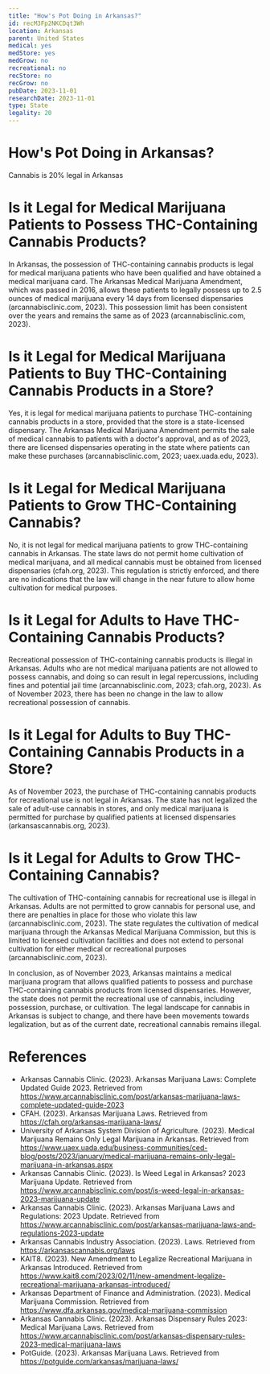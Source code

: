 ```yaml
---
title: "How's Pot Doing in Arkansas?"
id: recM3Fp2NKCDqt3Wh
location: Arkansas
parent: United States
medical: yes
medStore: yes
medGrow: no
recreational: no
recStore: no
recGrow: no
pubDate: 2023-11-01
researchDate: 2023-11-01
type: State
legality: 20
---
```


# How's Pot Doing in Arkansas?

<p class="howsit">Cannabis is 20% legal in Arkansas</p>

# Is it Legal for Medical Marijuana Patients to Possess THC-Containing Cannabis Products?

In Arkansas, the possession of THC-containing cannabis products is legal for medical marijuana patients who have been qualified and have obtained a medical marijuana card. The Arkansas Medical Marijuana Amendment, which was passed in 2016, allows these patients to legally possess up to 2.5 ounces of medical marijuana every 14 days from licensed dispensaries (arcannabisclinic.com, 2023). This possession limit has been consistent over the years and remains the same as of 2023 (arcannabisclinic.com, 2023).

# Is it Legal for Medical Marijuana Patients to Buy THC-Containing Cannabis Products in a Store?

Yes, it is legal for medical marijuana patients to purchase THC-containing cannabis products in a store, provided that the store is a state-licensed dispensary. The Arkansas Medical Marijuana Amendment permits the sale of medical cannabis to patients with a doctor's approval, and as of 2023, there are licensed dispensaries operating in the state where patients can make these purchases (arcannabisclinic.com, 2023; uaex.uada.edu, 2023).

# Is it Legal for Medical Marijuana Patients to Grow THC-Containing Cannabis?

No, it is not legal for medical marijuana patients to grow THC-containing cannabis in Arkansas. The state laws do not permit home cultivation of medical marijuana, and all medical cannabis must be obtained from licensed dispensaries (cfah.org, 2023). This regulation is strictly enforced, and there are no indications that the law will change in the near future to allow home cultivation for medical purposes.

# Is it Legal for Adults to Have THC-Containing Cannabis Products?

Recreational possession of THC-containing cannabis products is illegal in Arkansas. Adults who are not medical marijuana patients are not allowed to possess cannabis, and doing so can result in legal repercussions, including fines and potential jail time (arcannabisclinic.com, 2023; cfah.org, 2023). As of November 2023, there has been no change in the law to allow recreational possession of cannabis.

# Is it Legal for Adults to Buy THC-Containing Cannabis Products in a Store?

As of November 2023, the purchase of THC-containing cannabis products for recreational use is not legal in Arkansas. The state has not legalized the sale of adult-use cannabis in stores, and only medical marijuana is permitted for purchase by qualified patients at licensed dispensaries (arkansascannabis.org, 2023).

# Is it Legal for Adults to Grow THC-Containing Cannabis?

The cultivation of THC-containing cannabis for recreational use is illegal in Arkansas. Adults are not permitted to grow cannabis for personal use, and there are penalties in place for those who violate this law (arcannabisclinic.com, 2023). The state regulates the cultivation of medical marijuana through the Arkansas Medical Marijuana Commission, but this is limited to licensed cultivation facilities and does not extend to personal cultivation for either medical or recreational purposes (arcannabisclinic.com, 2023).

In conclusion, as of November 2023, Arkansas maintains a medical marijuana program that allows qualified patients to possess and purchase THC-containing cannabis products from licensed dispensaries. However, the state does not permit the recreational use of cannabis, including possession, purchase, or cultivation. The legal landscape for cannabis in Arkansas is subject to change, and there have been movements towards legalization, but as of the current date, recreational cannabis remains illegal.

# References

- Arkansas Cannabis Clinic. (2023). Arkansas Marijuana Laws: Complete Updated Guide 2023. Retrieved from https://www.arcannabisclinic.com/post/arkansas-marijuana-laws-complete-updated-guide-2023
- CFAH. (2023). Arkansas Marijuana Laws. Retrieved from https://cfah.org/arkansas-marijuana-laws/
- University of Arkansas System Division of Agriculture. (2023). Medical Marijuana Remains Only Legal Marijuana in Arkansas. Retrieved from https://www.uaex.uada.edu/business-communities/ced-blog/posts/2023/january/medical-marijuana-remains-only-legal-marijuana-in-arkansas.aspx
- Arkansas Cannabis Clinic. (2023). Is Weed Legal in Arkansas? 2023 Marijuana Update. Retrieved from https://www.arcannabisclinic.com/post/is-weed-legal-in-arkansas-2023-marijuana-update
- Arkansas Cannabis Clinic. (2023). Arkansas Marijuana Laws and Regulations: 2023 Update. Retrieved from https://www.arcannabisclinic.com/post/arkansas-marijuana-laws-and-regulations-2023-update
- Arkansas Cannabis Industry Association. (2023). Laws. Retrieved from https://arkansascannabis.org/laws
- KAIT8. (2023). New Amendment to Legalize Recreational Marijuana in Arkansas Introduced. Retrieved from https://www.kait8.com/2023/02/11/new-amendment-legalize-recreational-marijuana-arkansas-introduced/
- Arkansas Department of Finance and Administration. (2023). Medical Marijuana Commission. Retrieved from https://www.dfa.arkansas.gov/medical-marijuana-commission
- Arkansas Cannabis Clinic. (2023). Arkansas Dispensary Rules 2023: Medical Marijuana Laws. Retrieved from https://www.arcannabisclinic.com/post/arkansas-dispensary-rules-2023-medical-marijuana-laws
- PotGuide. (2023). Arkansas Marijuana Laws. Retrieved from https://potguide.com/arkansas/marijuana-laws/
